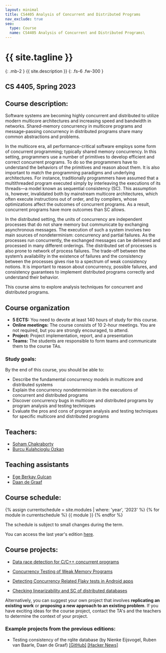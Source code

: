 ```yaml
---
layout: minimal
title: CS4405 Analysis of Concurrent and Distributed Programs
nav_exclude: true
seo:
  type: Course
  name: CS4405 Analysis of Concurrent and Distributed Programs\
---
```


# {{ site.tagline }}
{: .mb-2 }
{{ site.description }}
{: .fs-6 .fw-300 }

## CS 4405, Spring 2023

## Course description:

Software systems are becoming highly concurrent and distributed to utilize modern multicore architectures and increasing speed and bandwidth in networks. Shared-memory concurrency in multicore programs and message-passing concurrency in distributed programs share many common abstractions and problems.

In the multicore era, all performance-critical software employs some form of concurrent programming; typically shared memory concurrency. In this setting,
programmers use a number of primitives to develop efficient and correct concurrent programs. To do so the programmers have to understand the behaviors of the primitives and reason about them. It is also important to match the programming paradigms and underlying architectures. For instance, traditionally programmers have assumed that a multithreaded program executed simply by interleaving the executions of its threads—a model known as sequential consistency (SC). This assumption is, however, invalidated both by mainstream multicore architectures, which often execute instructions out of order, and by compilers, whose optimizations affect the outcomes of concurrent programs. As a result, concurrent programs have more outcomes than SC allows.

In the distributed setting, the units of concurrency are independent processes that do not share memory but communicate by exchanging asynchronous messages. The execution of such a system involves two main sources of nondeterminism: concurrency and partial failures. As the processes run concurrently, the exchanged messages can be delivered and processed in many different orderings. The distributed set of processes is also prone to network of process failures. The trade-off between the system’s availability in the existence of failures and the consistency between the processes gives rise to a spectrum of weak consistency notions. It is important to reason about concurrency, possible failures, and consistency guarantees to implement distributed programs correctly and understand their behavior.

This course aims to explore analysis techniques for concurrent and distributed programs.

## Course organization

* **5 ECTS:** You need to devote at least 140 hours of study for this course.  
* **Online meetings:** The course consists of 10 2-hour meetings. You are not required, but you are strongly encouraged, to attend.
* **Project:** Project implementation, report, and a presentation 
* **Teams:** The students are responsible to form teams and communicate them to the course TAs.
<!-- * **Teaching Assistants:** Teaching assistants will provide you with feedback on your assignments and projects. Do be active in asking questions, but don’t expect them to provide you with solutions. (TODO: Office hours?) -->

### Study goals:

By the end of this course, you should be able to:

* Describe the fundamental concurrency models in multicore and distributed systems  
* Explain the concurrency nondeterminism in the executions of concurrent and distributed programs  
* Discover concurrency bugs in multicore and distributed programs by program analysis and testing techniques  
* Evaluate the pros and cons of program analysis and testing techniques for specific multicore and distributed programs

## Teachers:


- [Soham Chakraborty](https://www.st.ewi.tudelft.nl/sschakraborty/)
- [Burcu Kulahcioglu Ozkan](https://burcuku.github.io/home/)

<!-- {% assign instructors = site.staffers | where: 'role', 'Instructor' %}
{% for staffer in instructors %}
{{ staffer}}
{% endfor %}-->

## Teaching assistants

- [Ege Berkay Gulcan](mailto:e.b.gulcan@tudelft.nl)
- [Daan de Graaf](mailto:d.j.a.degraaf@student.tudelft.nl)

<!-- {% assign tas = site.staffers | where: 'role', 'TA' %}
{% for staffer in tas %}
{{ staffer }}
{% endfor %} -->

## Course schedule:

{% assign currentschedule = site.modules | where: 'year', '2023' %}
{% for module in currentschedule %}
{{ module }}
{% endfor %}

The schedule is subject to small changes during the term.
 
You can access the last year's edition [here](../2022).
 
## Course projects:
 
- [Data race detection for C/C++ concurrent programs](https://brightspace.tudelft.nl/d2l/le/content/499377/viewContent/3097501/View)

- [Concurrency Testing of Weak Memory Programs](https://brightspace.tudelft.nl/d2l/le/content/499377/viewContent/3097504/View)

- [Detecting Concurrency Related Flaky tests in Android apps](https://brightspace.tudelft.nl/d2l/le/content/499377/viewContent/3097502/View)

- [Checking linearizability and SC of distributed databases](https://brightspace.tudelft.nl/d2l/le/content/499377/viewContent/2839148/View)

Alternatively, you can suggest your own project that involves **replicating an existing work** or **proposing a new approach to an existing problem**. If you have exciting ideas for the course project, contact the TA's and the teachers to determine the context of your project. 


### Example projects from the previous editions:

- Testing consistency of the rqlite database (by Nienke Eijsvogel, Ruben van Baarle, Daan de Graaf) [[GitHub]](https://github.com/wildarch/jepsen.rqlite/blob/main/doc/blog.md) [[Hacker News]](https://news.ycombinator.com/item?id=31089363)